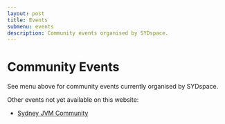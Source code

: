 ```yaml
---
layout: post
title: Events
submenu: events
description: Community events organised by SYDspace.
---
```


# Community Events

See menu above for community events currently organised by SYDspace.

Other events not yet available on this website:

* <a href="https://www.meetup.com/Sydney-JVM-Community/" target="_blank">Sydney JVM Community</a>
